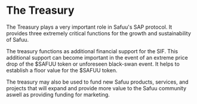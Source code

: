 # The Treasury

The Treasury plays a very important role in Safuu's SAP protocol. It provides three extremely critical functions for the growth and sustainability of Safuu.&#x20;

The treasury functions as additional financial support for the SIF. This additional support can become important in the event of an extreme price drop of the $SAFUU token or unforeseen black-swan event. It helps to establish a floor value for the $SAFUU token.&#x20;

The treasury may also be used to fund new Safuu products, services, and projects that will expand and provide more value to the Safuu community aswell as providing funding for marketing. &#x20;
